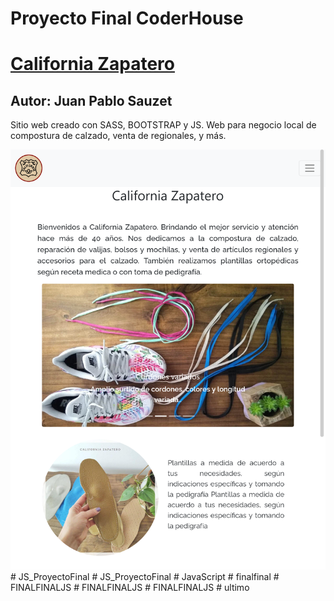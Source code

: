 # Proyecto Final CoderHouse
<h1>
  <a href="https://chuampis.github.io/JS_ProyectoFinal" target="_blank">California Zapatero</a>
</h1>

<h2>
  Autor: Juan Pablo Sauzet
</h2>

<p>
  Sitio web creado con SASS, BOOTSTRAP y JS. Web para negocio local de compostura de calzado, venta de regionales, y más.
  </p>
  <img src="https://github.com/Chuampis/CoderHouse/blob/main/screenshot.png">
# JS_ProyectoFinal
# JS_ProyectoFinal
# JavaScript
#   f i n a l f i n a l 
 
 #   F I N A L F I N A L J S 
 
 #   F I N A L F I N A L J S 
 
 #   F I N A L F I N A L J S 
 
 #   u l t i m o 
 
 